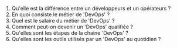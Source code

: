 1. Qu'elle est la différence entre un développeurs et un opérateurs ?
2. En quoi consiste le métier de 'DevOps' ? 
3. Quel est le salaire du métier de 'DevOps' ?
4. Comment peut-on devenir un 'DevOps' qualifiée ?
5. Qu'elles sont les étapes de la chaine 'DevOps' ? 
6. Qu'elles sont les outils utilisés par un 'DevOps' au quotidien ?